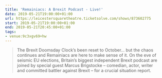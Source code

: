 ```yaml
---
title: 'Remainiacs: A Brexit Podcast - Live!'
date: 2019-05-21T19:00:00+01:00
url: https://leicestersquaretheatre.ticketsolve.com/shows/873602775
start: 2019-05-21T19:00:00+01:00
end: 2019-05-21T20:45:00+01:00
tags:
- venue:9c3xgv69+hw
---
```

> The Brexit Doomsday Clock’s been reset to October… but the chaos continues and Remainiacs are here to make sense of it. On the eve of seismic EU elections, Britain’s biggest independent Brexit podcast are joined by special guest Marcus Brigstocke – comedian, actor, writer and committed battler against Brexit – for a crucial situation report.
